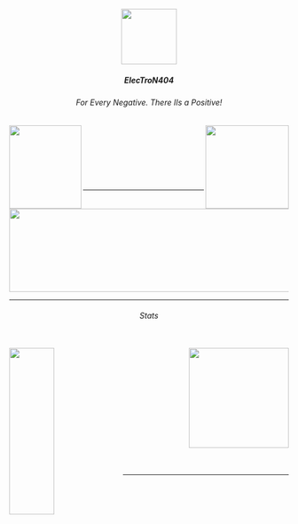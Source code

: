 <br/>

<div align="center">
<img src="https://cdn.discordapp.com/attachments/933423549539029063/971011490201104384/unknown.png" align="cenrter" height="100" width="100" />
</div>

##### <div align="center"> ElecTroN404 </div>
###### <div align="center"> For Every Negative. There IIs a Positive! </div>



<div align="left">
<a href="https://discord.gg/iran"><img src="https://cdn.discordapp.com/attachments/933423549539029063/971007613913415710/g.png" align="left" height="150" width="130" ></a></div>


<div align="right">
<a href="https://www.instagram.com/e.black_roze/"><img src="https://cdn.discordapp.com/attachments/933423549539029063/971007790875312178/cc.png" align="right" height="150" width="150" ></a></div>
<br/><br/><br/><br/><br/><br/>

----

<div align="center">
<img src="https://cdn.discordapp.com/attachments/933423549539029063/971003832198909972/20220503_143336_0000_preview_rev_1.png" align="cenrter" height="150" width="550" />
</div>

----

###### <div align="center">Stats</div><br/>

<div align="left"><img src="https://github-readme-stats.vercel.app/api?username=ElecTroN404&theme=buefy" align="left" height="300" style="width: 40%" /></div>


<div align="right"><img src="https://github-readme-stats.vercel.app/api/top-langs/?username=ElecTroN404&theme=buefy" align="center" height="180" right="width: 35%" /></div>
<br/><br/>

----
